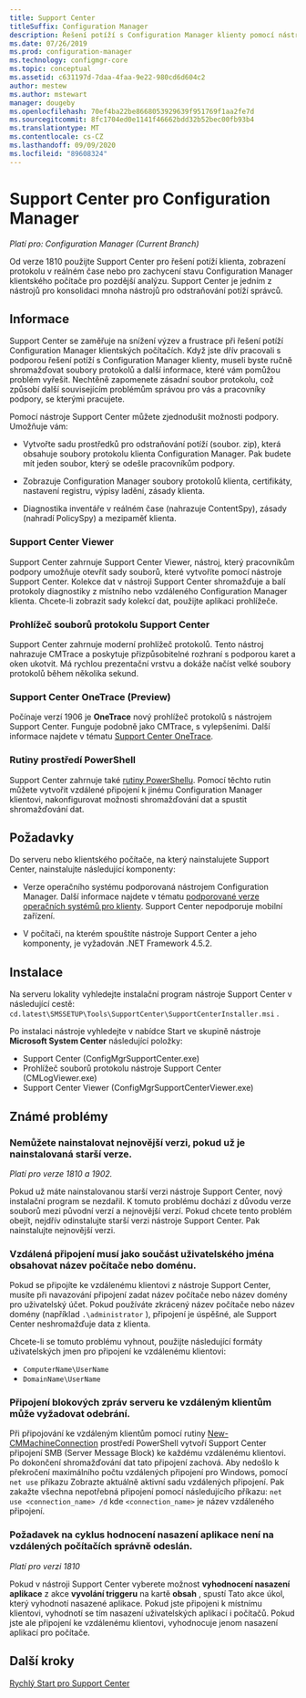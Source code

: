 ```yaml
---
title: Support Center
titleSuffix: Configuration Manager
description: Řešení potíží s Configuration Manager klienty pomocí nástroje Support Center.
ms.date: 07/26/2019
ms.prod: configuration-manager
ms.technology: configmgr-core
ms.topic: conceptual
ms.assetid: c631197d-7daa-4faa-9e22-980cd6d604c2
author: mestew
ms.author: mstewart
manager: dougeby
ms.openlocfilehash: 70ef4ba22be8668053929639f951769f1aa2fe7d
ms.sourcegitcommit: 8fc1704ed0e1141f46662bdd32b52bec00fb93b4
ms.translationtype: MT
ms.contentlocale: cs-CZ
ms.lasthandoff: 09/09/2020
ms.locfileid: "89608324"
---
```

# <a name="support-center-for-configuration-manager"></a>Support Center pro Configuration Manager

*Platí pro: Configuration Manager (Current Branch)*

<!--1357489-->
Od verze 1810 použijte Support Center pro řešení potíží klienta, zobrazení protokolu v reálném čase nebo pro zachycení stavu Configuration Manager klientského počítače pro pozdější analýzu. Support Center je jedním z nástrojů pro konsolidaci mnoha nástrojů pro odstraňování potíží správců.


## <a name="about"></a>Informace

Support Center se zaměřuje na snížení výzev a frustrace při řešení potíží Configuration Manager klientských počítačích. Když jste dřív pracovali s podporou řešení potíží s Configuration Manager klienty, museli byste ručně shromažďovat soubory protokolů a další informace, které vám pomůžou problém vyřešit. Nechtěně zapomenete zásadní soubor protokolu, což způsobí další souvisejícím problémům správou pro vás a pracovníky podpory, se kterými pracujete.

Pomocí nástroje Support Center můžete zjednodušit možnosti podpory. Umožňuje vám:

- Vytvořte sadu prostředků pro odstraňování potíží (soubor. zip), která obsahuje soubory protokolu klienta Configuration Manager. Pak budete mít jeden soubor, který se odešle pracovníkům podpory.  

- Zobrazuje Configuration Manager soubory protokolů klienta, certifikáty, nastavení registru, výpisy ladění, zásady klienta.  

- Diagnostika inventáře v reálném čase (nahrazuje ContentSpy), zásady (nahradí PolicySpy) a mezipaměť klienta.  

### <a name="support-center-viewer"></a>Support Center Viewer

Support Center zahrnuje Support Center Viewer, nástroj, který pracovníkům podpory umožňuje otevřít sady souborů, které vytvoříte pomocí nástroje Support Center. Kolekce dat v nástroji Support Center shromažďuje a balí protokoly diagnostiky z místního nebo vzdáleného Configuration Manager klienta. Chcete-li zobrazit sady kolekcí dat, použijte aplikaci prohlížeče.

### <a name="support-center-log-file-viewer"></a>Prohlížeč souborů protokolu Support Center

Support Center zahrnuje moderní prohlížeč protokolů. Tento nástroj nahrazuje CMTrace a poskytuje přizpůsobitelné rozhraní s podporou karet a oken ukotvit. Má rychlou prezentační vrstvu a dokáže načíst velké soubory protokolů během několika sekund.

### <a name="support-center-onetrace-preview"></a>Support Center OneTrace (Preview)

<!--3555962-->
Počínaje verzí 1906 je **OneTrace** nový prohlížeč protokolů s nástrojem Support Center. Funguje podobně jako CMTrace, s vylepšeními. Další informace najdete v tématu [Support Center OneTrace](support-center-onetrace.md).

### <a name="powershell-cmdlets"></a>Rutiny prostředí PowerShell

Support Center zahrnuje také [rutiny PowerShellu](/powershell/sccm/overview). Pomocí těchto rutin můžete vytvořit vzdálené připojení k jinému Configuration Manager klientovi, nakonfigurovat možnosti shromažďování dat a spustit shromažďování dat.


## <a name="prerequisites"></a>Požadavky

Do serveru nebo klientského počítače, na který nainstalujete Support Center, nainstalujte následující komponenty:

- Verze operačního systému podporovaná nástrojem Configuration Manager. Další informace najdete v tématu [podporované verze operačních systémů pro klienty](../plan-design/configs/supported-operating-systems-for-clients-and-devices.md). Support Center nepodporuje mobilní zařízení.  

- V počítači, na kterém spouštíte nástroje Support Center a jeho komponenty, je vyžadován .NET Framework 4.5.2.  


## <a name="install"></a>Instalace

Na serveru lokality vyhledejte instalační program nástroje Support Center v následující cestě: `cd.latest\SMSSETUP\Tools\SupportCenter\SupportCenterInstaller.msi` .

Po instalaci nástroje vyhledejte v nabídce Start ve skupině nástroje **Microsoft System Center** následující položky:  

- Support Center (ConfigMgrSupportCenter.exe)  
- Prohlížeč souborů protokolu nástroje Support Center (CMLogViewer.exe)  
- Support Center Viewer (ConfigMgrSupportCenterViewer.exe)  


## <a name="known-issues"></a>Známé problémy

### <a name="you-cant-install-the-latest-version-if-an-older-version-is-already-installed"></a>Nemůžete nainstalovat nejnovější verzi, pokud už je nainstalovaná starší verze.

<!--SCCMDocs-pr issue #3090-->
*Platí pro verze 1810 a 1902.*

Pokud už máte nainstalovanou starší verzi nástroje Support Center, nový instalační program se nezdařil. K tomuto problému dochází z důvodu verze souborů mezi původní verzí a nejnovější verzí. Pokud chcete tento problém obejít, nejdřív odinstalujte starší verzi nástroje Support Center. Pak nainstalujte nejnovější verzi.

### <a name="remote-connections-must-include-computer-name-or-domain-as-part-of-the-user-name"></a>Vzdálená připojení musí jako součást uživatelského jména obsahovat název počítače nebo doménu.

Pokud se připojíte ke vzdálenému klientovi z nástroje Support Center, musíte při navazování připojení zadat název počítače nebo název domény pro uživatelský účet. Pokud používáte zkrácený název počítače nebo název domény (například `.\administrator` ), připojení je úspěšné, ale Support Center neshromažďuje data z klienta.

Chcete-li se tomuto problému vyhnout, použijte následující formáty uživatelských jmen pro připojení ke vzdálenému klientovi:

- `ComputerName\UserName`  
- `DomainName\UserName`  

### <a name="scripted-server-message-block-connections-to-remote-clients-might-require-removal"></a>Připojení blokových zpráv serveru ke vzdáleným klientům může vyžadovat odebrání.

Při připojování ke vzdáleným klientům pomocí rutiny [New-CMMachineConnection](https://go.microsoft.com/fwlink/p/?linkid=390542) prostředí PowerShell vytvoří Support Center připojení SMB (Server Message Block) ke každému vzdálenému klientovi. Po dokončení shromažďování dat tato připojení zachová. Aby nedošlo k překročení maximálního počtu vzdálených připojení pro Windows, pomocí `net use` příkazu Zobrazte aktuálně aktivní sadu vzdálených připojení. Pak zakažte všechna nepotřebná připojení pomocí následujícího příkazu: `net use <connection_name> /d`
kde `<connection_name>` je název vzdáleného připojení.

### <a name="application-deployment-evaluation-cycle-request-isnt-sent-correctly-to-remote-machines"></a>Požadavek na cyklus hodnocení nasazení aplikace není na vzdálených počítačích správně odeslán.

<!--2849356-->
*Platí pro verzi 1810*

Pokud v nástroji Support Center vyberete možnost **vyhodnocení nasazení aplikace** z akce **vyvolání triggeru** na kartě **obsah** , spustí Tato akce úkol, který vyhodnotí nasazené aplikace. Pokud jste připojeni k místnímu klientovi, vyhodnotí se tím nasazení uživatelských aplikací i počítačů. Pokud jste ale připojení ke vzdálenému klientovi, vyhodnocuje jenom nasazení aplikací pro počítače.


## <a name="next-steps"></a>Další kroky

[Rychlý Start pro Support Center](support-center-quickstart.md)
